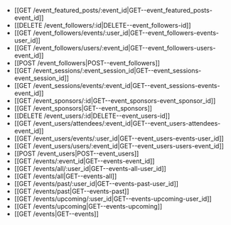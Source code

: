 * [[GET /event_featured_posts/:event_id|GET--event_featured_posts-event_id]]
* [[DELETE /event_followers/:id|DELETE--event_followers-id]]
* [[GET /event_followers/events/:user_id|GET--event_followers-events-user_id]]
* [[GET /event_followers/users/:event_id|GET--event_followers-users-event_id]]
* [[POST /event_followers|POST--event_followers]]
* [[GET /event_sessions/:event_session_id|GET--event_sessions-event_session_id]]
* [[GET /event_sessions/events/:event_id|GET--event_sessions-events-event_id]]
* [[GET /event_sponsors/:id|GET--event_sponsors-event_sponsor_id]]
* [[GET /event_sponsors|GET--event_sponsors]]
* [[DELETE /event_users/:id|DELETE--event_users-id]]
* [[GET /event_users/attendees/:event_id|GET--event_users-attendees-event_id]]
* [[GET /event_users/events/:user_id|GET--event_users-events-user_id]]
* [[GET /event_users/users/:event_id|GET--event_users-users-event_id]]
* [[POST /event_users|POST--event_users]]
* [[GET /events/:event_id|GET--events-event_id]]
* [[GET /events/all/:user_id|GET--events-all-user_id]]
* [[GET /events/all|GET--events-all]]
* [[GET /events/past/:user_id|GET--events-past-user_id]]
* [[GET /events/past|GET--events-past]]
* [[GET /events/upcoming/:user_id|GET--events-upcoming-user_id]]
* [[GET /events/upcoming|GET--events-upcoming]]
* [[GET /events|GET--events]]